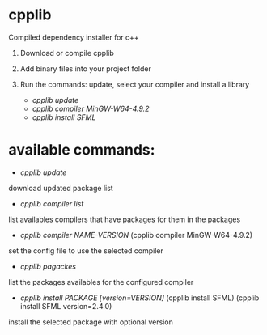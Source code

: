 # cpplib
Compiled dependency installer for c++

1. Download or compile cpplib
2. Add binary files into your project folder
3. Run the commands: update, select your compiler and install a library
   
    * *cpplib update*
    * *cpplib compiler MinGW-W64-4.9.2* 
    * *cpplib install SFML*
    
# available commands:

 * *cpplib update*
 
download updated package list

 
 * *cpplib compiler list*
 
list availables compilers that have packages for them in the packages

 
 * *cpplib compiler NAME-VERSION* (cpplib compiler MinGW-W64-4.9.2)
 
set the config file to use the selected compiler


 * *cpplib pagackes*
 
list the packages availables for the configured compiler


 * *cpplib install PACKAGE \[version=VERSION\]* (cpplib install SFML) (cpplib install SFML version=2.4.0)
 
install the selected package with optional version


